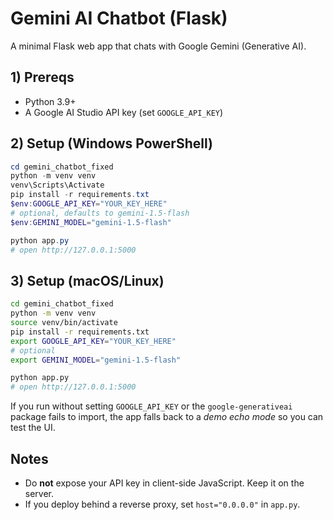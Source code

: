# Gemini AI Chatbot (Flask)

A minimal Flask web app that chats with Google Gemini (Generative AI).

## 1) Prereqs
- Python 3.9+
- A Google AI Studio API key (set `GOOGLE_API_KEY`)

## 2) Setup (Windows PowerShell)
```powershell
cd gemini_chatbot_fixed
python -m venv venv
venv\Scripts\Activate
pip install -r requirements.txt
$env:GOOGLE_API_KEY="YOUR_KEY_HERE"
# optional, defaults to gemini-1.5-flash
$env:GEMINI_MODEL="gemini-1.5-flash"

python app.py
# open http://127.0.0.1:5000
```

## 3) Setup (macOS/Linux)
```bash
cd gemini_chatbot_fixed
python -m venv venv
source venv/bin/activate
pip install -r requirements.txt
export GOOGLE_API_KEY="YOUR_KEY_HERE"
# optional
export GEMINI_MODEL="gemini-1.5-flash"

python app.py
# open http://127.0.0.1:5000
```

If you run without setting `GOOGLE_API_KEY` or the `google-generativeai` package fails to import,
the app falls back to a *demo echo mode* so you can test the UI.

## Notes
- Do **not** expose your API key in client-side JavaScript. Keep it on the server.
- If you deploy behind a reverse proxy, set `host="0.0.0.0"` in `app.py`.

